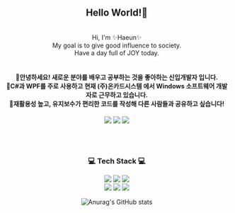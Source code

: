 <!--![header](https://capsule-render.vercel.app/api?type=waving&&color=gradient&height=100&section=header&fontSize=90)-->


<div align = "center">

<br/>
<h2>Hello World!🥳</h2><br/>
Hi, I'm ✨Haeun✨<br/>
My goal is to give good influence to society.<br/>
Have a day full of JOY today. <br/><br/>

 <h4>
🤍안녕하세요! 새로운 분야를 배우고 공부하는 것을 좋아하는 신입개발자 입니다.<br/>
💙C#과 WPF를 주로 사용하고 현재 (주)온카드시스템 에서 Windows 소프트웨어 개발자로 근무하고 있습니다.<br/>
💜재활용성 높고, 유지보수가 편리한 코드를 작성해 다른 사람들과 공유하고 싶습니다!<br/>
 </h4>

<a href="matilto:sincerobbed@gmail.com"><img src="https://img.shields.io/badge/Gmail-EA4335?style=flat-square&logo=Gmail&logoColor=white"/></a>
<a href="https://www.linkedin.com/in/haeun-jeong-959b46228/"><img src="https://img.shields.io/badge/LinkedIn-0A66C2?style=flat-square&logo=LinkedIn&logoColor=white"/></a>
<img src="https://img.shields.io/badge/GitHub-181717?style=flat-square&logo=GitHub&logoColor=white"/>

 
 

<br/><br/>
 
<h3>💻 Tech Stack 💻</h3>

<img src="https://img.shields.io/badge/Windows-0078D6?style=flat-square&logo=Windows&logoColor=white"/>
<img src="https://img.shields.io/badge/VisualStudio-5C2D91?style=flat-square&logo=VisualStudio&logoColor=white"/>
<img src="https://img.shields.io/badge/CSharp-239120?style=flat-square&logo=C Sharp&logoColor=white"/>
<br>
<img src="https://img.shields.io/badge/Postman-FF6C37?style=flat-square&logo=Postman&logoColor=white"/>
<img src="https://img.shields.io/badge/Unity-f0f0f0?style=flat-square&logo=Unity&logoColor=black"/>
<img src="https://img.shields.io/badge/Html5-E34F26?style=flat-square&logo=Html5&logoColor=white"/>
 
![Anurag's GitHub stats](https://github-readme-stats.vercel.app/api?username=heahu&show_icons=true&theme=dracula)

 
</div>

<br/>
<br/>






<!--
### Hi there 👋
**Heahu/Heahu** is a ✨ _special_ ✨ repository because its `README.md` (this file) appears on your GitHub profile.

Here are some ideas to get you started:

- 🔭 I’m currently working on ...
- 🌱 I’m currently learning ...
- 👯 I’m looking to collaborate on ...
- 🤔 I’m looking for help with ...
- 💬 Ask me about ...
- 📫 How to reach me: ...
- 😄 Pronouns: ...
- ⚡ Fun fact: ...
-->
